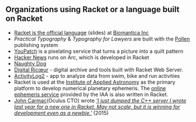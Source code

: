 ## Organizations using Racket or a language built on Racket

 * [Racket is the official language](http://con.racket-lang.org/2017/earl.pdf) (slides) at [Biomantica Inc](http://www.biomantica.com)
 * _Practical Typography_ & _Typography for Lawyers_ are built with the [Pollen](https://github.com/mbutterick/pollen) publishing system
 * [YouPatch](https://www.youpatch.com) is a pixelating service that turns a picture into a quilt pattern
 * [Hacker News](http://news.ycombinator.com/item?id=2201964) runs on Arc, which is developed in Racket
 * [Naughty Dog](https://www.youtube.com/watch?v=oSmqbnhHp1c)
 * [Digital Ricœur](https://digitalricoeur.org/) - digital archive and tools built with Racket Web Server.
 * [ActivityLog2](https://github.com/alex-hhh/ActivityLog2) - app to analyze data from swim, bike and run activities
 * Racket is used at the [Institute of Applied Astronomy](http://iaaras.ru/en) as the primary platform to develop numerical planetary ephemeris. The [online ephemeris service](http://iaaras.ru/en/dept/ephemeris/online/) provided by the IAA is also written in Racket.
 * [John Carmac](https://en.wikipedia.org/wiki/John_Carmack)(Oculus CTO) wrote [_'I just dumped the C++ server I wrote last year for a new one in Racket. May not scale, but it is winning for development even as a newbie.'_](https://twitter.com/ID_AA_Carmack/status/577877590070919168) (2015)